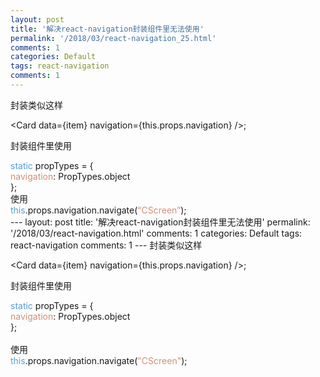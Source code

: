 ```yaml
---
layout: post
title: '解决react-navigation封装组件里无法使用'
permalink: '/2018/03/react-navigation_25.html'
comments: 1
categories: Default
tags: react-navigation
comments: 1
---
```

封装类似这样

&lt;Card data={item} navigation={this.props.navigation} /&gt;;

封装组件里使用

<div><div><span style="color: #569cd6;">static</span> propTypes = {</div><div></div><div><span style="color: #ce9178;">navigation</span>: PropTypes.object</div><div>};</div><div>使用</div></div>

<div><span style="color: #569cd6;">this</span>.props.navigation.navigate(<span style="color: #ce9178;">“CScreen”</span>);</div>

<div></div>

<div></div>---
layout: post
title: '解决react-navigation封装组件里无法使用'
permalink: '/2018/03/react-navigation.html'
comments: 1
categories: Default
tags: react-navigation
comments: 1
---
封装类似这样  
  
&lt;Card data={item} navigation={this.props.navigation} /&gt;;  
  
封装组件里使用  
  

<div><div><span style="color: #569cd6;">static</span> propTypes = {</div><div></div><div><span style="color: #ce9178;">navigation</span>: PropTypes.object</div><div>};</div><div><br/>使用<br/><div><span style="color: #569cd6;">this</span>.props.navigation.navigate(<span style="color: #ce9178;">"CScreen"</span>);</div></div><div><br/></div><div><br/></div></div>